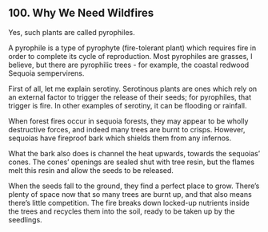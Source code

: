 
## 100. Why We Need Wildfires

Yes, such plants are called pyrophiles.

A pyrophile is a type of pyrophyte (fire-tolerant plant) which requires fire in order to complete its cycle of reproduction. Most pyrophiles are grasses, I believe, but there are pyrophilic trees - for example, the coastal redwood Sequoia sempervirens.

First of all, let me explain serotiny. Serotinous plants are ones which rely on an external factor to trigger the release of their seeds; for pyrophiles, that trigger is fire. In other examples of serotiny, it can be flooding or rainfall.

When forest fires occur in sequoia forests, they may appear to be wholly destructive forces, and indeed many trees are burnt to crisps. However, sequoias have fireproof bark which shields them from any infernos.

What the bark also does is channel the heat upwards, towards the sequoias’ cones. The cones’ openings are sealed shut with tree resin, but the flames melt this resin and allow the seeds to be released.

When the seeds fall to the ground, they find a perfect place to grow. There’s plenty of space now that so many trees are burnt up, and that also means there’s little competition. The fire breaks down locked-up nutrients inside the trees and recycles them into the soil, ready to be taken up by the seedlings.

